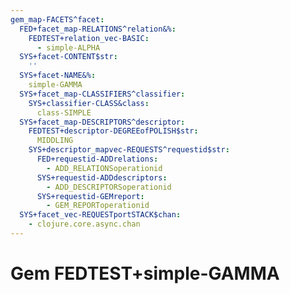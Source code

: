 ```yaml
---
gem_map-FACETS^facet:
  FED+facet_map-RELATIONS^relation&%:
    FEDTEST+relation_vec-BASIC:
      - simple-ALPHA
  SYS+facet-CONTENT$str:
    ''
  SYS+facet-NAME&%:
    simple-GAMMA
  SYS+facet_map-CLASSIFIERS^classifier:
    SYS+classifier-CLASS&class:
      class-SIMPLE
  SYS+facet_map-DESCRIPTORS^descriptor:
    FEDTEST+descriptor-DEGREEofPOLISH$str:
      MIDDLING
    SYS+descriptor_mapvec-REQUESTS^requestid$str:
      FED+requestid-ADDrelations:
        - ADD_RELATIONSoperationid
      SYS+requestid-ADDdescriptors:
        - ADD_DESCRIPTORSoperationid
      SYS+requestid-GEMreport:
        - GEM_REPORToperationid
  SYS+facet_vec-REQUESTportSTACK$chan:
    - clojure.core.async.chan
---
```

# Gem FEDTEST+simple-GAMMA

